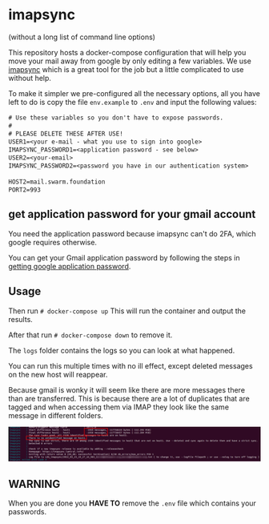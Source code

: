 # imapsync
(without a long list of command line options)

This repository hosts a docker-compose configuration that will help you move your mail away from google by only editing a few variables.
We use [imapsync](https://imapsync.lamiral.info/) which is a great tool for the job but a little complicated to use without help.

To make it simpler we pre-configured all the necessary options, all you have left to do is copy the file `env.example` to `.env` and input the following values:

```
# Use these variables so you don't have to expose passwords.
# 
# PLEASE DELETE THESE AFTER USE!
USER1=<your e-mail - what you use to sign into google>
IMAPSYNC_PASSWORD1=<application password - see below>
USER2=<your-email>
IMAPSYNC_PASSWORD2=<password you have in our authentication system>

HOST2=mail.swarm.foundation
PORT2=993
```

## get application password for your gmail account
You need the application password because imapsync can't do 2FA, which google requires otherwise.

You can get your Gmail application password by following the steps in [getting google application password](docs/g_app_pass.md).

## Usage
Then run `# docker-compose up` This will run the container and output the results.

After that run `# docker-compose down` to remove it.

The `logs` folder contains the logs so you can look at what happened.

You can run this multiple times with no ill effect, except deleted messages on the new host will reappear.

Because gmail is wonky it will seem like there are more messages there than are transferred. This is because there are a lot of duplicates that are tagged and when accessing them via IMAP they look like the same message in different folders.

![end result when running imapsync](docs/imapsync-result.png)


## WARNING
When you are done you **HAVE TO** remove the `.env` file which contains your passwords.

